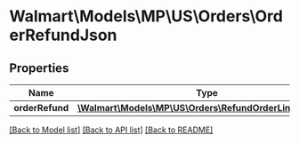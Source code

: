 # Walmart\Models\MP\US\Orders\OrderRefundJson

## Properties

Name | Type | Description | Notes
------------ | ------------- | ------------- | -------------
**orderRefund** | [**\Walmart\Models\MP\US\Orders\RefundOrderLinesRequest**](RefundOrderLinesRequest.md) |  | [optional]


[[Back to Model list]](./) [[Back to API list]](../../../../../README.md#supported-apis) [[Back to README]](../../../../../README.md)
